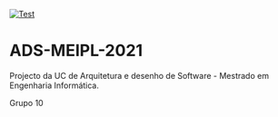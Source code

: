 [![Test](https://github.com/mdiazgoncalves/ADS-MEIPL-2021/actions/workflows/deploy.yml/badge.svg)](https://github.com/mdiazgoncalves/ADS-MEIPL-2021/actions/workflows/deploy.yml)

# ADS-MEIPL-2021

Projecto da UC de Arquitetura e desenho de Software - Mestrado em Engenharia Informática.

Grupo 10
